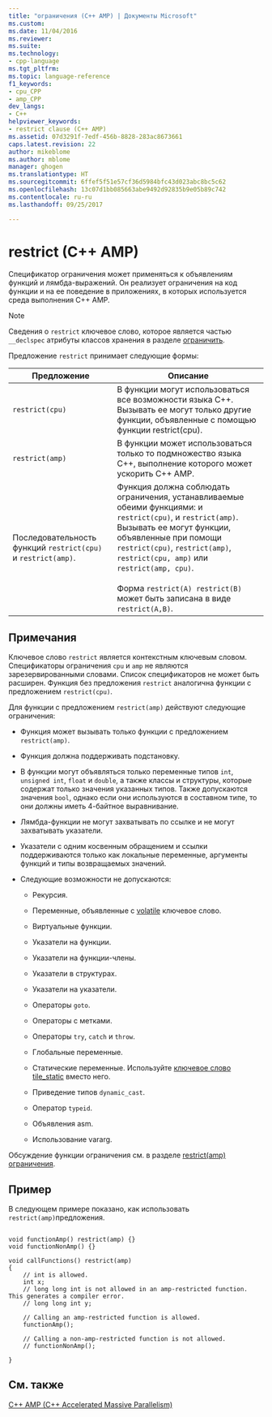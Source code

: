```yaml
---
title: "ограничения (C++ AMP) | Документы Microsoft"
ms.custom: 
ms.date: 11/04/2016
ms.reviewer: 
ms.suite: 
ms.technology:
- cpp-language
ms.tgt_pltfrm: 
ms.topic: language-reference
f1_keywords:
- cpu_CPP
- amp_CPP
dev_langs:
- C++
helpviewer_keywords:
- restrict clause (C++ AMP)
ms.assetid: 07d3291f-7edf-456b-8828-283ac8673661
caps.latest.revision: 22
author: mikeblome
ms.author: mblome
manager: ghogen
ms.translationtype: HT
ms.sourcegitcommit: 6ffef5f51e57cf36d5984bfc43d023abc8bc5c62
ms.openlocfilehash: 13c07d1bb085663abe9492d92835b9e05b89c742
ms.contentlocale: ru-ru
ms.lasthandoff: 09/25/2017

---
```

# <a name="restrict-c-amp"></a>restrict (C++ AMP)
Спецификатор ограничения может применяться к объявлениям функций и лямбда-выражений. Он реализует ограничения на код функции и на ее поведение в приложениях, в которых используется среда выполнения C++ AMP.  
  
> [!NOTE]
>  Сведения о `restrict` ключевое слово, которое является частью `__declspec` атрибуты классов хранения в разделе [ограничить](../cpp/restrict.md).  
  
 Предложение `restrict` принимает следующие формы:  
  
|Предложение|Описание|  
|------------|-----------------|  
|`restrict(cpu)`|В функции могут использоваться все возможности языка C++. Вызывать ее могут только другие функции, объявленные с помощью функции restrict(cpu).|  
|`restrict(amp)`|В функции может использоваться только то подмножество языка C++, выполнение которого может ускорить C++ AMP.|  
|Последовательность функций `restrict(cpu)` и `restrict(amp)`.|Функция должна соблюдать ограничения, устанавливаемые обеими функциями: и `restrict(cpu)`, и `restrict(amp)`. Вызывать ее могут функции, объявленные при помощи `restrict(cpu)`, `restrict(amp)`, `restrict(cpu, amp)` или `restrict(amp, cpu)`.<br /><br /> Форма `restrict(A) restrict(B)` может быть записана в виде `restrict(A,B)`.|  
  
## <a name="remarks"></a>Примечания  
 Ключевое слово `restrict` является контекстным ключевым словом. Спецификаторы ограничения `cpu` и `amp` не являются зарезервированными словами. Список спецификаторов не может быть расширен. Функция без предложения `restrict` аналогична функции с предложением `restrict(cpu)`.  
  
 Для функции с предложением `restrict(amp)` действуют следующие ограничения:  
  
-   Функция может вызывать только функции с предложением `restrict(amp)`.  
  
-   Функция должна поддерживать подстановку.  
  
-   В функции могут объявляться только переменные типов `int`, `unsigned int`, `float` и `double`, а также классы и структуры, которые содержат только значения указанных типов. Также допускаются значения `bool`, однако если они используются в составном типе, то они должны иметь 4-байтное выравнивание.  
  
-   Лямбда-функции не могут захватывать по ссылке и не могут захватывать указатели.  
  
-   Указатели с одним косвенным обращением и ссылки поддерживаются только как локальные переменные, аргументы функций и типы возвращаемых значений.  
  
-   Следующие возможности не допускаются:  
  
    -   Рекурсия.  
  
    -   Переменные, объявленные с [volatile](../cpp/volatile-cpp.md) ключевое слово.  
  
    -   Виртуальные функции.  
  
    -   Указатели на функции.  
  
    -   Указатели на функции-члены.  
  
    -   Указатели в структурах.  
  
    -   Указатели на указатели.  
  
    -   Операторы `goto`.  
  
    -   Операторы с метками.  
  
    -   Операторы `try`, `catch` и `throw`.  
  
    -   Глобальные переменные.  
  
    -   Статические переменные. Используйте [ключевое слово tile_static](../cpp/tile-static-keyword.md) вместо него.  
  
    -   Приведение типов `dynamic_cast`.  
  
    -   Оператор `typeid`.  
  
    -   Объявления asm.  
  
    -   Использование vararg.  
  
 Обсуждение функции ограничения см. в разделе [restrict(amp) ограничения](http://go.microsoft.com/fwlink/p/?LinkId=251089).  
  
## <a name="example"></a>Пример  
 В следующем примере показано, как использовать `restrict(amp)`предложения.  
  
```  
  
void functionAmp() restrict(amp) {}   
void functionNonAmp() {}   
  
void callFunctions() restrict(amp)   
{   
    // int is allowed.  
    int x;  
    // long long int is not allowed in an amp-restricted function. This generates a compiler error.  
    // long long int y;   
  
    // Calling an amp-restricted function is allowed.  
    functionAmp();   
  
    // Calling a non-amp-restricted function is not allowed.  
    // functionNonAmp();   
  
}  
```  
  
## <a name="see-also"></a>См. также  
 [C++ AMP (C++ Accelerated Massive Parallelism)](../parallel/amp/cpp-amp-cpp-accelerated-massive-parallelism.md)

